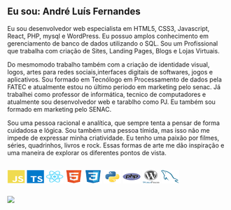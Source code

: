  ## Eu sou: André Luís Fernandes

<p>Eu sou desenvolvedor web especialista em HTML5, CSS3, Javascript, React, PHP, mysql e WordPress.
Eu possuo amplos conhecimento em gerenciamento de banco de dados utilizando o SQL.
Sou um Profissional que trabalha com criação de Sites, Landing Pages, Blogs e Lojas Virtuais. </p>
<p>Do mesmomodo trabalho também com a criação de identidade visual, logos, artes para redes sociais,interfaces digitais de softwares, jogos e aplicativos. 
Sou formado em Tecnólogo em Processamento de dados pela FATEC e atualmente estou no último periodo em marketing pelo senac. 
Já trabalhei como professor de informática, tecnico de computadores e atualmente sou desenvolvedor web e tarablho como PJ.
Eu também sou formado em marketing pelo SENAC.</p>
<p>Sou uma pessoa racional e analítica, que sempre tenta a pensar de forma cuidadosa e lógica. 
Sou também uma pessoa tímida, mas isso não me impede de  expressar minha criatividade. Eu tenho
uma paixão por filmes, séries, quadrinhos, livros e rock. 
Essas formas de arte me dão inspiração e uma maneira de explorar  os diferentes pontos  de vista. </p>


<div style="display: inline_block"><br>
  <img align="center" alt="andre-Js" height="30" width="40" src="https://raw.githubusercontent.com/devicons/devicon/master/icons/javascript/javascript-plain.svg">
  <img align="center" alt="andre-Ts" height="30" width="40" src="https://raw.githubusercontent.com/devicons/devicon/master/icons/typescript/typescript-plain.svg">
  <img align="center" alt="andre-React" height="30" width="40" src="https://raw.githubusercontent.com/devicons/devicon/master/icons/react/react-original.svg">
  <img align="center" alt="andre-HTML" height="30" width="40" src="https://raw.githubusercontent.com/devicons/devicon/master/icons/html5/html5-original.svg">
  <img align="center" alt="andre-CSS" height="30" width="40" src="https://raw.githubusercontent.com/devicons/devicon/master/icons/css3/css3-original.svg">
  <img align="center" alt="andre-Python" height="30" width="40" src="https://raw.githubusercontent.com/devicons/devicon/master/icons/python/python-original.svg">
  <img align="center" alt="andre-php" height="30" width="40" src="https://raw.githubusercontent.com/devicons/devicon/master/icons/php/php-original.svg">
  <img align="center" alt="andre-wp" height="30" width="40" src="https://raw.githubusercontent.com/devicons/devicon/master/icons/wordpress/wordpress-original.svg">
 <img align="center" alt="andre-sql" height="30" width="40" src=" https://raw.githubusercontent.com/devicons/devicon/master/icons/mysql/mysql-original.svg">

</div>
  
  ##
 
<div> 
  
  <a href="https://www.linkedin.com/in/rafaella-ballerini-45875016a" target="_blank"><img src="https://img.shields.io/badge/-LinkedIn-%230077B5?style=for-the-badge&logo=linkedin&logoColor=white" target="_blank"></a> 
  
</div>

